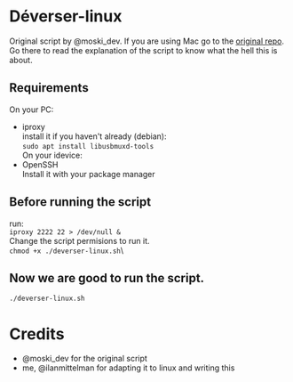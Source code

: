 # Déverser-linux
Original script by @moski_dev. If you are using Mac go to the [original repo](https://github.com/MatthewPierson/deverser). Go there to read the explanation of the script to know what the hell this is about.
## Requirements
On your PC:
- iproxy\
install it if you haven't already (debian):\
`sudo apt install libusbmuxd-tools`\
On your idevice:
- OpenSSH\
Install it with your package manager
## Before running the script
run:\
`iproxy 2222 22 > /dev/null &`\
Change the script permisions to run it.\
`chmod +x ./deverser-linux.sh`\
## Now we are good to run the script.
`./deverser-linux.sh`

# Credits
- @moski_dev for the original script
- me, @ilanmittelman for adapting it to linux and writing this
